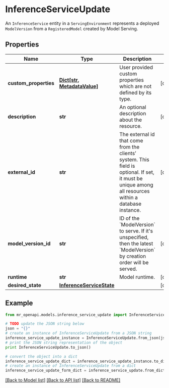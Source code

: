 # InferenceServiceUpdate

An `InferenceService` entity in a `ServingEnvironment` represents a deployed `ModelVersion` from a `RegisteredModel` created by Model Serving.

## Properties
Name | Type | Description | Notes
------------ | ------------- | ------------- | -------------
**custom_properties** | [**Dict[str, MetadataValue]**](MetadataValue.md) | User provided custom properties which are not defined by its type. | [optional] 
**description** | **str** | An optional description about the resource. | [optional] 
**external_id** | **str** | The external id that come from the clients’ system. This field is optional. If set, it must be unique among all resources within a database instance. | [optional] 
**model_version_id** | **str** | ID of the &#x60;ModelVersion&#x60; to serve. If it&#39;s unspecified, then the latest &#x60;ModelVersion&#x60; by creation order will be served. | [optional] 
**runtime** | **str** | Model runtime. | [optional] 
**desired_state** | [**InferenceServiceState**](InferenceServiceState.md) |  | [optional] 

## Example

```python
from mr_openapi.models.inference_service_update import InferenceServiceUpdate

# TODO update the JSON string below
json = "{}"
# create an instance of InferenceServiceUpdate from a JSON string
inference_service_update_instance = InferenceServiceUpdate.from_json(json)
# print the JSON string representation of the object
print InferenceServiceUpdate.to_json()

# convert the object into a dict
inference_service_update_dict = inference_service_update_instance.to_dict()
# create an instance of InferenceServiceUpdate from a dict
inference_service_update_form_dict = inference_service_update.from_dict(inference_service_update_dict)
```
[[Back to Model list]](../README.md#documentation-for-models) [[Back to API list]](../README.md#documentation-for-api-endpoints) [[Back to README]](../README.md)


